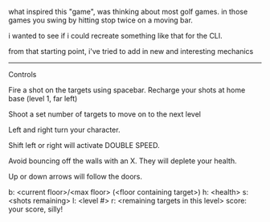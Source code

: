 what inspired this "game", was thinking about most golf games.
in those games you swing by hitting stop twice on a moving bar.

i wanted to see if i could recreate something like that for the CLI.

from that starting point, i've tried to add in new and interesting mechanics

---
Controls

Fire a shot on the targets using spacebar.
Recharge your shots at home base (level 1, far left)

Shoot a set number of targets to move on to the next level

Left and right turn your character.

Shift left or right will activate DOUBLE SPEED.

Avoid bouncing off the walls with an X.  They will deplete your health.

Up or down arrows will follow the doors.

b: &lt;current floor&gt;/&lt;max floor&gt; (&lt;floor containing target&gt;)
h: &lt;health&gt; s: &lt;shots remaining&gt; l: &lt;level #&gt; r: &lt;remaining targets in this level&gt;
score: your score, silly!
